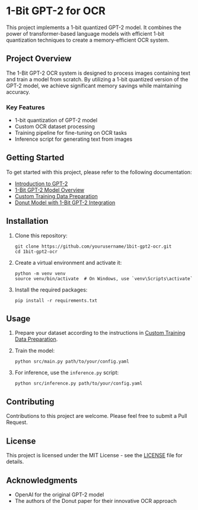 # 1-Bit GPT-2 for OCR

This project implements a 1-bit quantized GPT-2 model. It combines the power of transformer-based language models with efficient 1-bit quantization techniques to create a memory-efficient OCR system.

## Project Overview

The 1-Bit GPT-2 OCR system is designed to process images containing text and train a model from scratch. By utilizing a 1-bit quantized version of the GPT-2 model, we achieve significant memory savings while maintaining accuracy.

### Key Features

- 1-bit quantization of GPT-2 model
- Custom OCR dataset processing
- Training pipeline for fine-tuning on OCR tasks
- Inference script for generating text from images

## Getting Started

To get started with this project, please refer to the following documentation:

- [Introduction to GPT-2](docs/Introduction_GPT.md)
- [1-Bit GPT-2 Model Overview](docs/1bit_GPT.md)
- [Custom Training Data Preparation](docs/1bit_GPT_Training_custom.md)
- [Donut Model with 1-Bit GPT-2 Integration](docs/Donut_enhanced.md)


## Installation

1. Clone this repository:
   ```
   git clone https://github.com/yourusername/1bit-gpt2-ocr.git
   cd 1bit-gpt2-ocr
   ```

2. Create a virtual environment and activate it:
   ```
   python -m venv venv
   source venv/bin/activate  # On Windows, use `venv\Scripts\activate`
   ```

3. Install the required packages:
   ```
   pip install -r requirements.txt
   ```

## Usage

1. Prepare your dataset according to the instructions in [Custom Training Data Preparation](docs/1bit_GPT_Training_custom.md).

2. Train the model:
   ```
   python src/main.py path/to/your/config.yaml
   ```

3. For inference, use the `inference.py` script:
   ```
   python src/inference.py path/to/your/config.yaml
   ```

## Contributing

Contributions to this project are welcome. Please feel free to submit a Pull Request.

## License

This project is licensed under the MIT License - see the [LICENSE](LICENSE) file for details.

## Acknowledgments

- OpenAI for the original GPT-2 model
- The authors of the Donut paper for their innovative OCR approach
